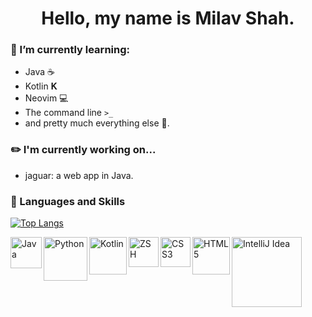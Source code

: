 <h1 align="center" >Hello, my name is Milav Shah.</h1>

### 🔭 I’m currently learning: 
  - Java   ☕️
  - Kotlin   𝐊
  - Neovim   💻
  - The command line   ```>_```
  - and pretty much everything else  🤦.


### ✏️  I'm currently working on...
- jaguar: a web app in Java.



### 📕 Languages and Skills
[![Top Langs](https://github-readme-stats.vercel.app/api/top-langs/?username=shahmilav&layout=compact)](https://github.com/shahmilav)

[<img align="left" alt="Java" width="50px" src="https://img.shields.io/badge/-Java-orange" />](https://adoptopenjdk.net)
[<img align="left" alt="Python" width="70px" src="https://img.shields.io/badge/-Python-green" />](https://www.github.com/shahmilav/pi-thon-calc)
[<img align="left" alt="Kotlin" width="60px" src="https://img.shields.io/badge/-Kotlin-blueviolet" />](https://kotlinlang.org)
[<img align="left" alt="ZSH" width="48px" src="https://img.shields.io/badge/-ZSH-brightgreen" />](https://www.github.com/shahmilav/dotfiles)
[<img align="left" alt="CSS3" width="48px" src="https://img.shields.io/badge/-CSS-blue" />](https://developer.mozilla.org/en-US/docs/Learn/CSS/First_steps/What_is_CSS)
[<img align="left" alt="HTML5" width="60px" src="https://img.shields.io/badge/-HTML-red" />](https://developer.mozilla.org/en-US/docs/Web/HTML)
[<img align="left" alt="IntelliJ Idea" width="112px" src="https://img.shields.io/badge/-IntelliJ%20IDEA-blue" />](https://www.jetbrains.com/idea/)

<!---
shahmilav/shahmilav is a ✨ special ✨ repository because its `README.md` (this file) appears on your GitHub profile.
You can click the Preview link to take a look at your changes.
--->
